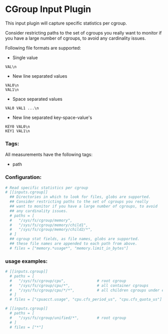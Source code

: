 # CGroup Input Plugin

This input plugin will capture specific statistics per cgroup.

Consider restricting paths to the set of cgroups you really
want to monitor if you have a large number of cgroups, to avoid
any cardinality issues.

Following file formats are supported:

- Single value

```
VAL\n
```

- New line separated values

```
VAL0\n
VAL1\n
```

- Space separated values

```
VAL0 VAL1 ...\n
```

- New line separated key-space-value's

```
KEY0 VAL0\n
KEY1 VAL1\n
```

### Tags:

All measurements have the following tags:

- path

### Configuration:

```toml
# Read specific statistics per cgroup
# [[inputs.cgroup]]
  ## Directories in which to look for files, globs are supported.
  ## Consider restricting paths to the set of cgroups you really
  ## want to monitor if you have a large number of cgroups, to avoid
  ## any cardinality issues.
  # paths = [
  #   "/sys/fs/cgroup/memory",
  #   "/sys/fs/cgroup/memory/child1",
  #   "/sys/fs/cgroup/memory/child2/*",
  # ]
  ## cgroup stat fields, as file names, globs are supported.
  ## these file names are appended to each path from above.
  # files = ["memory.*usage*", "memory.limit_in_bytes"]
```

### usage examples:

```toml
# [[inputs.cgroup]]
  # paths = [
  #   "/sys/fs/cgroup/cpu",              # root cgroup
  #   "/sys/fs/cgroup/cpu/*",            # all container cgroups
  #   "/sys/fs/cgroup/cpu/*/*",          # all children cgroups under each container cgroup
  # ]
  # files = ["cpuacct.usage", "cpu.cfs_period_us", "cpu.cfs_quota_us"]

# [[inputs.cgroup]]
  # paths = [
  #   "/sys/fs/cgroup/unified/*",        # root cgroup
  # ]
  # files = ["*"]
```
